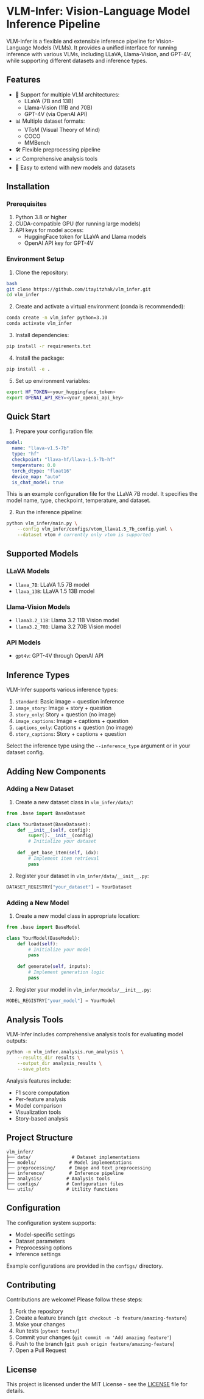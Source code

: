 # VLM-Infer: Vision-Language Model Inference Pipeline

VLM-Infer is a flexible and extensible inference pipeline for Vision-Language Models (VLMs). It provides a unified interface for running inference with various VLMs, including LLaVA, Llama-Vision, and GPT-4V, while supporting different datasets and inference types.

## Features

- 🚀 Support for multiple VLM architectures:
  - LLaVA (7B and 13B)
  - Llama-Vision (11B and 70B)
  - GPT-4V (via OpenAI API)
- 📊 Multiple dataset formats:
  - VToM (Visual Theory of Mind)
  - COCO
  - MMBench
- 🛠 Flexible preprocessing pipeline
- 📈 Comprehensive analysis tools
- 🔄 Easy to extend with new models and datasets

## Installation

### Prerequisites

1. Python 3.8 or higher
2. CUDA-compatible GPU (for running large models)
3. API keys for model access:
   - HuggingFace token for LLaVA and Llama models
   - OpenAI API key for GPT-4V

### Environment Setup

1. Clone the repository:

```bash
bash
git clone https://github.com/itayitzhak/vlm_infer.git
cd vlm_infer
```

2. Create and activate a virtual environment (conda is recommended):

```bash
conda create -n vlm_infer python=3.10
conda activate vlm_infer
```

3. Install dependencies:

```bash
pip install -r requirements.txt
```

4. Install the package:

```bash
pip install -e .
```

5. Set up environment variables:

```bash
export HF_TOKEN=<your_huggingface_token>
export OPENAI_API_KEY=<your_openai_api_key>
```


## Quick Start

1. Prepare your configuration file:

```yaml
model:
  name: "llava-v1.5-7b"
  type: "hf"
  checkpoint: "llava-hf/llava-1.5-7b-hf"
  temperature: 0.0
  torch_dtype: "float16"
  device_map: "auto"
  is_chat_model: true
```

This is an example configuration file for the LLaVA 7B model. It specifies the model name, type, checkpoint, temperature, and dataset.

2. Run the inference pipeline:

```bash
python vlm_infer/main.py \
    --config vlm_infer/configs/vtom_llava1.5_7b_config.yaml \
    --dataset vtom # currently only vtom is supported
```

## Supported Models

### LLaVA Models
- `llava_7B`: LLaVA 1.5 7B model
- `llava_13B`: LLaVA 1.5 13B model

### Llama-Vision Models
- `llama3.2_11B`: Llama 3.2 11B Vision model
- `llama3.2_70B`: Llama 3.2 70B Vision model

### API Models
- `gpt4v`: GPT-4V through OpenAI API

## Inference Types

VLM-Infer supports various inference types:

1. `standard`: Basic image + question inference
2. `image_story`: Image + story + question
3. `story_only`: Story + question (no image)
4. `image_captions`: Image + captions + question
5. `captions_only`: Captions + question (no image)
6. `story_captions`: Story + captions + question

Select the inference type using the `--inference_type` argument or in your dataset config.

## Adding New Components

### Adding a New Dataset

1. Create a new dataset class in `vlm_infer/data/`:

```python
from .base import BaseDataset

class YourDataset(BaseDataset):
    def __init__(self, config):
        super().__init__(config)
        # Initialize your dataset
        
    def _get_base_item(self, idx):
        # Implement item retrieval
        pass
```

2. Register your dataset in `vlm_infer/data/__init__.py`:

```python
DATASET_REGISTRY["your_dataset"] = YourDataset
```

### Adding a New Model

1. Create a new model class in appropriate location:

```python
from .base import BaseModel

class YourModel(BaseModel):
    def load(self):
        # Initialize your model
        pass
        
    def generate(self, inputs):
        # Implement generation logic
        pass
```

2. Register your model in `vlm_infer/models/__init__.py`:

```python
MODEL_REGISTRY["your_model"] = YourModel
```

## Analysis Tools

VLM-Infer includes comprehensive analysis tools for evaluating model outputs:

```bash
python -m vlm_infer.analysis.run_analysis \
    --results_dir results \
    --output_dir analysis_results \
    --save_plots
```

Analysis features include:
- F1 score computation
- Per-feature analysis
- Model comparison
- Visualization tools
- Story-based analysis

## Project Structure

```
vlm_infer/
├── data/               # Dataset implementations
├── models/            # Model implementations
├── preprocessing/     # Image and text preprocessing
├── inference/         # Inference pipeline
├── analysis/         # Analysis tools
├── configs/          # Configuration files
└── utils/            # Utility functions
```

## Configuration

The configuration system supports:
- Model-specific settings
- Dataset parameters
- Preprocessing options
- Inference settings

Example configurations are provided in the `configs/` directory.

## Contributing

Contributions are welcome! Please follow these steps:

1. Fork the repository
2. Create a feature branch (`git checkout -b feature/amazing-feature`)
3. Make your changes
4. Run tests (`pytest tests/`)
5. Commit your changes (`git commit -m 'Add amazing feature'`)
6. Push to the branch (`git push origin feature/amazing-feature`)
7. Open a Pull Request

## License

This project is licensed under the MIT License - see the [LICENSE](LICENSE) file for details.
